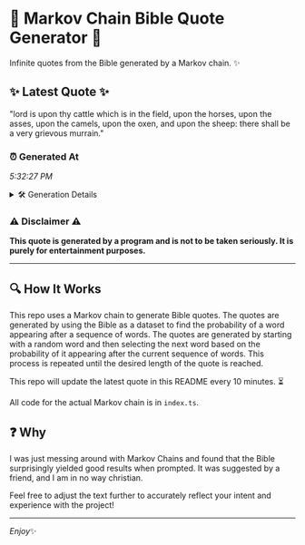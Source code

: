 # 📖 Markov Chain Bible Quote Generator 📖

Infinite quotes from the Bible generated by a Markov chain. ✨

## ✨ Latest Quote ✨
"lord is upon thy cattle which is in the field, upon the horses, upon the asses, upon the camels, upon the oxen, and upon the sheep: there shall be a very grievous murrain."

### ⏰ Generated At
*5:32:27 PM*

<details>
    <summary>🛠️ Generation Details</summary>
    <p>
        <strong>🌱 Seed:</strong> lord<br>
        <strong>🔄 Iterations:</strong> 32<br>
        <strong>📜 Context History:</strong><br>[ lord ]: is<br>[ lord, is ]: upon<br>[ lord, is, upon ]: thy<br>[ lord, is, upon, thy ]: cattle<br>[ lord, is, upon, thy, cattle ]: which<br>[ lord, is, upon, thy, cattle, which ]: is<br>[ is, upon, thy, cattle, which, is ]: in<br>[ upon, thy, cattle, which, is, in ]: the<br>[ thy, cattle, which, is, in, the ]: field,<br>[ cattle, which, is, in, the, field, ]: upon<br>[ which, is, in, the, field,, upon ]: the<br>[ is, in, the, field,, upon, the ]: horses,<br>[ in, the, field,, upon, the, horses, ]: upon<br>[ the, field,, upon, the, horses,, upon ]: the<br>[ field,, upon, the, horses,, upon, the ]: asses,<br>[ upon, the, horses,, upon, the, asses, ]: upon<br>[ the, horses,, upon, the, asses,, upon ]: the<br>[ horses,, upon, the, asses,, upon, the ]: camels,<br>[ upon, the, asses,, upon, the, camels, ]: upon<br>[ the, asses,, upon, the, camels,, upon ]: the<br>[ asses,, upon, the, camels,, upon, the ]: oxen,<br>[ upon, the, camels,, upon, the, oxen, ]: and<br>[ the, camels,, upon, the, oxen,, and ]: upon<br>[ camels,, upon, the, oxen,, and, upon ]: the<br>[ upon, the, oxen,, and, upon, the ]: sheep:<br>[ the, oxen,, and, upon, the, sheep: ]: there<br>[ oxen,, and, upon, the, sheep:, there ]: shall<br>[ and, upon, the, sheep:, there, shall ]: be<br>[ upon, the, sheep:, there, shall, be ]: a<br>[ the, sheep:, there, shall, be, a ]: very<br>[ sheep:, there, shall, be, a, very ]: grievous<br>[ there, shall, be, a, very, grievous ]: murrain.<br>
    </p>
</details>

### ⚠️ Disclaimer ⚠️
**This quote is generated by a program and is not to be taken seriously. It is purely for entertainment purposes.**

---

## 🔍 How It Works

This repo uses a Markov chain to generate Bible quotes. The quotes are generated by using the Bible as a dataset to find the probability of a word appearing after a sequence of words. The quotes are generated by starting with a random word and then selecting the next word based on the probability of it appearing after the current sequence of words. This process is repeated until the desired length of the quote is reached.

This repo will update the latest quote in this README every 10 minutes. ⏳

All code for the actual Markov chain is in `index.ts`.

## ❓ Why

I was just messing around with Markov Chains and found that the Bible surprisingly yielded good results when prompted. 
It was suggested by a friend, and I am in no way christian.

Feel free to adjust the text further to accurately reflect your intent and experience with the project!

---

*Enjoy*✨

